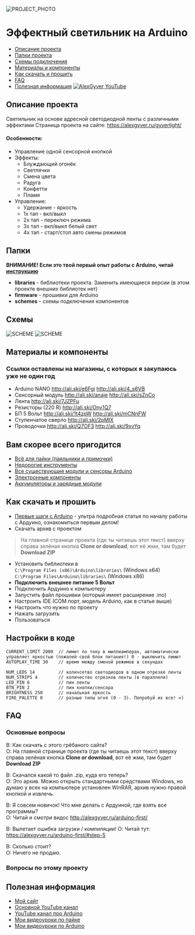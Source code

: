 ![PROJECT_PHOTO](https://github.com/AlexGyver/gyverlight/blob/master/proj_img.jpg)
# Эффектный светильник на Arduino
* [Описание проекта](#chapter-0)
* [Папки проекта](#chapter-1)
* [Схемы подключения](#chapter-2)
* [Материалы и компоненты](#chapter-3)
* [Как скачать и прошить](#chapter-4)
* [FAQ](#chapter-5)
* [Полезная информация](#chapter-6)
[![AlexGyver YouTube](http://alexgyver.ru/git_banner.jpg)](https://www.youtube.com/channel/UCgtAOyEQdAyjvm9ATCi_Aig?sub_confirmation=1)

<a id="chapter-0"></a>
## Описание проекта
Светильник на основе адресной светодиодной ленты с различными эффектами 
Страница проекта на сайте: https://alexgyver.ru/gyverlight/  
   
#### Особенности:
- Управление одной сенсорной кнопкой
- Эффекты: 
	- Блуждающий огонёк
	- Светлячки
	- Смена цвета
	- Радуга
	- Конфетти
	- Пламя
- Управление:
	- Удержание - яркость
	- 1х тап - вкл/выкл
	- 2х тап - переключ режима
	- 3х тап - вкл/выкл белый свет
	- 4х тап - старт/стоп авто смены режимов

<a id="chapter-1"></a>
## Папки
**ВНИМАНИЕ! Если это твой первый опыт работы с Arduino, читай [инструкцию](#chapter-4)**
- **libraries** - библиотеки проекта. Заменить имеющиеся версии (в этом проекте внешних библиотек нет)
- **firmware** - прошивки для Arduino
- **schemes** - схемы подключения компонентов

<a id="chapter-2"></a>
## Схемы
![SCHEME](https://github.com/AlexGyver/gyverlight/blob/master/schemes/scheme.jpg)
![SCHEME](https://github.com/AlexGyver/gyverlight/blob/master/schemes/scheme2.jpg)

<a id="chapter-3"></a>
## Материалы и компоненты
### Ссылки оставлены на магазины, с которых я закупаюсь уже не один год
- Arduino NANO http://ali.ski/e6Fgi  http://ali.ski/4_s6VB
- Сенсорный модуль http://ali.ski/anaje  http://ali.ski/sZnCo
- Лента http://ali.ski/7JZPFu
- Резисторы (220 R) http://ali.ski/Ony1Q7
- БП 5 Вольт http://ali.ski/1t4zpW  http://ali.ski/mCNnFW
- Ступенчатое сверло http://ali.ski/2pMIX
- Проводочки http://ali.ski/Q7OF3  http://ali.ski/9xvYq

## Вам скорее всего пригодится
* [Всё для пайки (паяльники и примочки)](http://alexgyver.ru/all-for-soldering/)
* [Недорогие инструменты](http://alexgyver.ru/my_instruments/)
* [Все существующие модули и сенсоры Arduino](http://alexgyver.ru/arduino_shop/)
* [Электронные компоненты](http://alexgyver.ru/electronics/)
* [Аккумуляторы и зарядные модули](http://alexgyver.ru/18650/)

<a id="chapter-4"></a>
## Как скачать и прошить
* [Первые шаги с Arduino](http://alexgyver.ru/arduino-first/) - ультра подробная статья по началу работы с Ардуино, ознакомиться первым делом!
* Скачать архив с проектом
> На главной странице проекта (где ты читаешь этот текст) вверху справа зелёная кнопка **Clone or download**, вот её жми, там будет **Download ZIP**
* Установить библиотеки в  
`C:\Program Files (x86)\Arduino\libraries\` (Windows x64)  
`C:\Program Files\Arduino\libraries\` (Windows x86)
* **Подключить внешнее питание 5 Вольт**
* Подключить Ардуино к компьютеру
* Запустить файл прошивки (который имеет расширение .ino)
* Настроить IDE (COM порт, модель Arduino, как в статье выше)
* Настроить что нужно по проекту
* Нажать загрузить
* Пользоваться  

## Настройки в коде
    CURRENT_LIMIT 2000  // лимит по току в миллиамперах, автоматически управляет яркостью (пожалей свой блок питания!) 0 - выключить лимит
    AUTOPLAY_TIME 30    // время между сменой режимов в секундах

    NUM_LEDS 14         // количсетво светодиодов в одном отрезке ленты
    NUM_STRIPS 4        // количество отрезков ленты (в параллели)
    LED_PIN 6           // пин ленты
    BTN_PIN 2           // пин кнопки/сенсора
    BRIGHTNESS 250      // начальная яркость
    FIRE_PALETTE 0      // разные типы огня (0 - 3). Попробуй их все! =)
	
<a id="chapter-5"></a>
## FAQ
### Основные вопросы
В: Как скачать с этого грёбаного сайта?  
О: На главной странице проекта (где ты читаешь этот текст) вверху справа зелёная кнопка **Clone or download**, вот её жми, там будет **Download ZIP**

В: Скачался какой то файл .zip, куда его теперь?  
О: Это архив. Можно открыть стандартными средствами Windows, но думаю у всех на компьютере установлен WinRAR, архив нужно правой кнопкой и извлечь.

В: Я совсем новичок! Что мне делать с Ардуиной, где взять все программы?  
О: Читай и смотри видос http://alexgyver.ru/arduino-first/

В: Вылетает ошибка загрузки / компиляции!
О: Читай тут: https://alexgyver.ru/arduino-first/#step-5

В: Сколько стоит?  
О: Ничего не продаю.

### Вопросы по этому проекту

<a id="chapter-6"></a>
## Полезная информация
* [Мой сайт](http://alexgyver.ru/)
* [Основной YouTube канал](https://www.youtube.com/channel/UCgtAOyEQdAyjvm9ATCi_Aig?sub_confirmation=1)
* [YouTube канал про Arduino](https://www.youtube.com/channel/UC4axiS76D784-ofoTdo5zOA?sub_confirmation=1)
* [Мои видеоуроки по пайке](https://www.youtube.com/playlist?list=PLOT_HeyBraBuMIwfSYu7kCKXxQGsUKcqR)
* [Мои видеоуроки по Arduino](http://alexgyver.ru/arduino_lessons/)